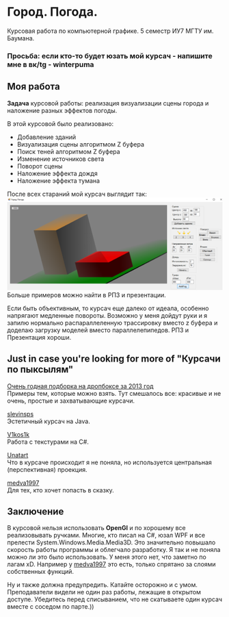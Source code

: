 # Город. Погода.
Курсовая работа по компьютерной графике. 5 семестр ИУ7 МГТУ им. Баумана.  

### Просьба: если кто-то будет юзать мой курсач - напишите мне в вк/tg - winterpuma

## Моя работа
**Задача** курсовой работы: реализация визуализации сцены города и наложение разных эффектов погоды.   

В этой курсовой было реализовано: 
* Добавление зданий
* Визуализация сцены алгоритмом Z буфера
* Поиск теней алгоритмом Z буфера
* Изменение источников света
* Поворот сцены
* Наложение эффекта дождя
* Наложение эффекта тумана

После всех стараний мой курсач выглядит так:
![Туман](https://github.com/Winterpuma/bmstu_CG_CP/blob/master/RPZ/%D0%A2%D1%83%D0%BC%D0%B0%D0%BD.png?raw=true)
Больше примеров можно найти в РПЗ и презентации.

Если быть объективным, то курсач еще далеко от идеала, особенно напрягают медленные повороты. 
Возможно у меня дойдут руки и я запилю нормально распараллеленную трассировку вместо z буфера и доделаю загрузку моделей вместо параллелепипедов. РПЗ и Презентация хороши.  

## Just in case you're looking for more of "Курсачи по пыксылям"

[Очень годная подборка на дропбоксе за 2013 год](https://www.dropbox.com/sh/46ibofhlwps5ig4/AAC6BKuglECpnsu7BNkgqeeZa/5%20%D1%81%D0%B5%D0%BC%D0%B5%D1%81%D1%82%D1%80%20-%20%D0%BA%D0%BE%D0%BC%D0%BF%D1%8C%D1%8E%D1%82%D0%B5%D1%80%D0%BD%D0%B0%D1%8F%20%D0%B3%D1%80%D0%B0%D1%84%D0%B8%D0%BA%D0%B0?dl=0&subfolder_nav_tracking=1)   
Примеры тем, которые можно взять. Тут смешалось все: красивые и не очень, простые и захватывающие курсачи.   

[slevinsps](https://github.com/slevinsps/course_work_cg)   
Эстетичный курсач на Java.  

[V1kos1k](https://github.com/V1kos1k/iu7_computer_graphics/tree/master/coursework)  
Работа с текстурами на C#.

[Unatart](https://github.com/Unatart/ComputerGraphics-bmstu-project)   
Что в курсаче происходит я не поняла, но используется центральная (перспективная) проекция.

[medva1997](https://github.com/medva1997/bmstu_sem5/tree/master/CG_course)  
Для тех, кто хочет попасть в сказку.  

## Заключение

В курсовой нельзя использовать **OpenGl** и по хорошему все реализовывать ручками. 
Многие, кто писал на C#, юзал WPF и все прелести System.Windows.Media.Media3D. 
Это значительно повышало скорость работы программы и облегчало разработку. 
Я так и не поняла можно ли это было использовать. У меня этого нет, что заметно по лагам xD. 
Например у [medva1997](https://github.com/medva1997) это есть, только спрятано за слоями собственных функций. 

Ну и также должна предупредить. Катайте осторожно и с умом. Преподаватели видели не один раз работы, 
лежащие в открытом доступе. Убедитесь перед списыванием, что не скатываете один курсач вместе с соседом по парте.))
